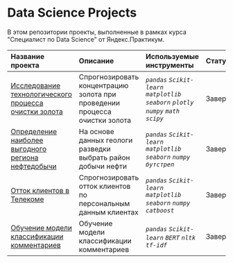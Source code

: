 # Data Science Projects

В этом репозитории проекты, выполненные в рамках курса "Специалист по Data Science" от Яндекс.Практикум.

| Название проекта                                                                                                          | Описание                                                                   | Используемые инструменты                                                         | Статус |
|:--------------------------------------------------------------------------------------------------------------------------|:---------------------------------------------------------------------------|:---------------------------------------------------------------------------------|:---------------------------|
| [Исследование технологического процесса очистки золота](https://github.com/converga/dataProjects/tree/main/gold_recovery) | Спрогнозировать концентрацию золота при проведении процесса очистки золота | *`pandas` `Scikit-learn` `matplotlib` `seaborn` `plotly` `numpy` `math` `scipy`* | Завершен |
| [Определение наиболее выгодного региона нефтедобычи](https://github.com/converga/dataProjects/tree/main/ML_in_business)   | На основе данных геологи разведки выбрать район добычи нефти               | *`pandas` `Scikit-learn` `matplotlib` `seaborn` `numpy` `бутстреп`*              | Завершен |
| [Отток клиентов в Телекоме](https://github.com/converga/dataProjects/tree/main/telecom)                                   | Cпрогнозировать отток клиентов по персональным данным клиентах             | *`pandas` `Scikit-learn` `matplotlib` `seaborn` `numpy` `catboost`*              | Завершен |
| [Обучение модели классификации комментариев](https://github.com/converga/dataProjects/tree/main/nlp_project)              | Обучение модели классификации комментариев                                 | *`pandas` `Scikit-learn` `BERT` `nltk` `tf-idf`*                                 | Завершен |

